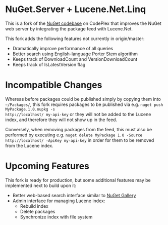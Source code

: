 NuGet.Server + Lucene.Net.Linq
=====

This is a fork of the [NuGet codebase](https://git01.codeplex.com/nuget) on CodePlex that
improves the NuGet web server by integrating the package feed with Lucene.Net.

This fork adds the following features not currently in origin/master:

* Dramatically improve performance of all queries
* Better search using English-language Porter Stem algorithm
* Keeps track of DownloadCount and VersionDownloadCount
* Keeps track of IsLatestVersion flag

Incompatible Changes
=====

Whereas before packages could be published simply by copying them
into <code>~/Packages/</code>, this fork requires packages to be
published via e.g. <code>nuget push MyPackage.1.0.nupkg -s http://localhost/ my-api-key</code>
or they will not be added to the Lucene index, and therefore they
will not show up in the feed.

Conversely, when removing packages from the feed, this must also be
performed by executing e.g. <code>nuget delete MyPackage 1.0 -Source http://localhost/ -ApiKey my-api-key</code>
in order for them to be removed from the Lucene index.

Upcoming Features
====

This fork is ready for production, but some additional features may
be implemented next to build upon it:

* Better web-based search interface similar to [NuGet Gallery](https://github.com/NuGet/NuGetGallery)
* Admin interface for managing Lucene index:
    * Rebuild index
	* Delete packages
	* Synchronize index with file system
